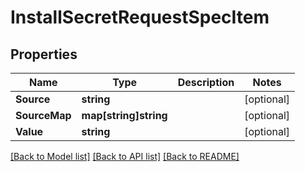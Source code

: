 # InstallSecretRequestSpecItem

## Properties

Name | Type | Description | Notes
------------ | ------------- | ------------- | -------------
**Source** | **string** |  | [optional] 
**SourceMap** | **map[string]string** |  | [optional] 
**Value** | **string** |  | [optional] 

[[Back to Model list]](../README.md#documentation-for-models) [[Back to API list]](../README.md#documentation-for-api-endpoints) [[Back to README]](../README.md)


